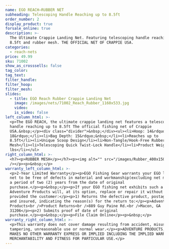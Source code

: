 ```yaml
---
name: EGO REACH—RUBBER NET
subheading: Telescoping Handle Reaching up to 8.5ft
order_number: 2
display_product: true
forsale_online: true
description: >-
  The Ultimate Crappie Landing Net. Featuring telescoping handle reaching up to
  8.5ft and rubber mesh. THE OFFICIAL NET OF CRAPPIE USA.
categories:
  - reach-nets
price: 49.99
sku: 71002
show_as_crosssells: false
tag_color:
tag_text:
filter_handle:
filter_hoop:
filter_mesh:
slides:
  - title: EGO Reach Rubber Crappie Landing Net
    image: /images/nets/71002_Reach_Rubber_1160x533.jpg
    video:
    is_video: false
left_column_html: >-
  <p>The EGO REACH, the ultimate crappie landing net features a telescoping
  handle reaching up to 8.5ft The official fishing net of Crappie
  USA.&nbsp;</p><div class="divider">&nbsp;</div><ul><li>Hoop: 14&rdquo; x
  18&rdquo;</li><li>Bag Depth: 15&rdquo;&nbsp;</li><li>Reaches up to
  8.5ft</li><li>Unique Scoop Design</li><li>Non-Tangle/Hook-Free Rubber
  Mesh</li><li>Telescoping Quick Twist-Lock Handle</li><li>Product Weight: 2.0
  lbs</li></ul>
right_column_html: >-
  <h7><p>RUBBER MESH</p></h7><p><img alt="" src="/images/Rubber_400x150.jpg"
  /></p><p>&nbsp;</p>
warranty_left_column_html: >-
  <p>2-Year Limited Warranty</p><p>EGO Fishing Gear warrants your EGO landing
  net to be free of defects in material and workmanship(excluding net mesh) for
  a period of two (2) years from the date of original
  purchase.</p><p>&nbsp;</p><p>If your EGO fishing net exhibits such a defect,
  Adventure Products will, at its option, replace or repair it without charge,
  provided the customer:</p><p>1) Returns the defective product, postage paid
  and insured, indicating the reason(s) for the return to:</p><p>Adventure
  Products<br />Product Returns<br />889 Guy Paine Rd.<br />Macon, GA
  31206</p><p>2) Submits proof of date of original
  purchase.</p><p>&nbsp;</p><p>File Claim Online</p><p>&nbsp;</p>
warranty_right_column_html: >-
  <p>This warranty does not cover damage resulting from accident, misuse, abuse,
  tampering, unreasonable use or normal wear.</p><p>ADVENTURE PRODUCTS, INC.
  MAKES NO OTHER WARRANTY EXPRESS OR IMPLIED INCLUDING THE IMPLIED WARRANTIES OF
  MERCHANTABILITY AND FITNESS FOR PARTICULAR USE.</p>
---
```

